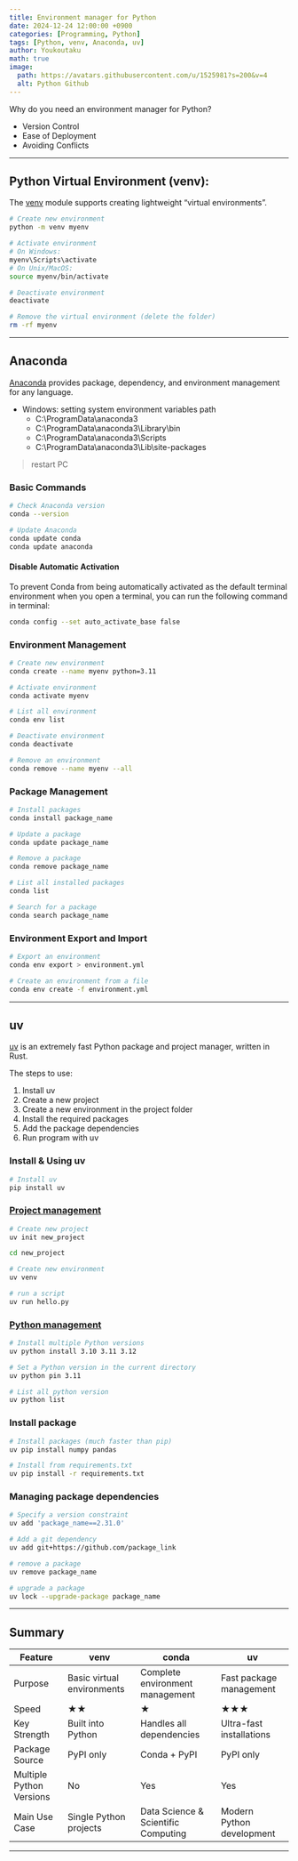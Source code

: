 ```yaml
---
title: Environment manager for Python
date: 2024-12-24 12:00:00 +0900
categories: [Programming, Python]
tags: [Python, venv, Anaconda, uv]
author: Youkoutaku
math: true
image:
  path: https://avatars.githubusercontent.com/u/1525981?s=200&v=4
  alt: Python Github
---
```


Why do you need an environment manager for Python?

- Version Control
- Ease of Deployment
- Avoiding Conflicts

---
## Python Virtual Environment (venv):
The [venv](https://docs.python.org/3/library/venv.html) module supports creating lightweight “virtual environments”.

```bash
# Create new environment
python -m venv myenv

# Activate environment
# On Windows:
myenv\Scripts\activate
# On Unix/MacOS:
source myenv/bin/activate

# Deactivate environment
deactivate

# Remove the virtual environment (delete the folder)
rm -rf myenv
```

---
## Anaconda
[Anaconda](https://www.anaconda.com/download) provides package, dependency, and environment management for any language.

- Windows: setting system environment variables path
  - C:\ProgramData\anaconda3
  - C:\ProgramData\anaconda3\Library\bin
  - C:\ProgramData\anaconda3\Scripts
  - C:\ProgramData\anaconda3\Lib\site-packages

> restart PC

### Basic Commands
```bash
# Check Anaconda version
conda --version

# Update Anaconda
conda update conda
conda update anaconda
```

####  Disable Automatic Activation
To prevent Conda from being automatically activated as the default terminal environment when you open a terminal, you can run the following command in terminal:

```bash
conda config --set auto_activate_base false
```

### Environment Management
```bash
# Create new environment
conda create --name myenv python=3.11

# Activate environment
conda activate myenv

# List all environment
conda env list

# Deactivate environment
conda deactivate

# Remove an environment
conda remove --name myenv --all
```

### Package Management

```bash
# Install packages
conda install package_name

# Update a package
conda update package_name

# Remove a package
conda remove package_name

# List all installed packages
conda list

# Search for a package
conda search package_name
```

### Environment Export and Import
```bash
# Export an environment
conda env export > environment.yml

# Create an environment from a file
conda env create -f environment.yml
```

---
## uv
[uv](https://docs.astral.sh/uv/) is an extremely fast Python package and project manager, written in Rust.

The steps to use:
1. Install uv
2. Create a new project
3. Create a new environment in the project folder
4. Install the required packages
5. Add the package dependencies
6. Run program with uv

### Install & Using uv

```bash
# Install uv
pip install uv
```

### [Project management](https://docs.astral.sh/uv/guides/projects/)

```bash
# Create new project
uv init new_project

cd new_project

# Create new environment
uv venv

# run a script
uv run hello.py
```

### [Python management](https://docs.astral.sh/uv/guides/install-python/#getting-started)
```bash
# Install multiple Python versions
uv python install 3.10 3.11 3.12

# Set a Python version in the current directory
uv python pin 3.11

# List all python version
uv python list
```

### Install package
```bash
# Install packages (much faster than pip)
uv pip install numpy pandas

# Install from requirements.txt
uv pip install -r requirements.txt
```

### Managing package dependencies
```bash
# Specify a version constraint
uv add 'package_name==2.31.0'

# Add a git dependency
uv add git+https://github.com/package_link

# remove a package
uv remove package_name

# upgrade a package
uv lock --upgrade-package package_name
```

---
## Summary

| Feature                  | venv                       | conda                               | uv                        |
| ------------------------ | -------------------------- | ----------------------------------- | ------------------------- |
| Purpose                  | Basic virtual environments | Complete environment management     | Fast package management   |
| Speed                    | ★★                         | ★                                   | ★★★                       |
| Key Strength             | Built into Python          | Handles all dependencies            | Ultra-fast installations  |
| Package Source           | PyPI only                  | Conda + PyPI                        | PyPI only                 |
| Multiple Python Versions | No                         | Yes                                 | Yes                       |
| Main Use Case            | Single Python projects     | Data Science & Scientific Computing | Modern Python development |

---
